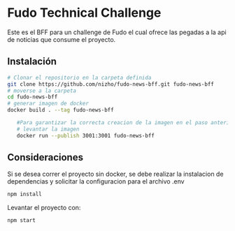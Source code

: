 # Fudo Technical Challenge

Este es el BFF para un challenge de Fudo el cual ofrece las pegadas a la api de noticias que consume el proyecto.


## Instalación

   ```bash
   # Clonar el repositorio en la carpeta definida
   git clone https://github.com/nizho/fudo-news-bff.git fudo-news-bff
   # moverse a la carpeta
   cd fudo-news-bff
   # generar imagen de docker
   docker build . --tag fudo-news-bff
   ```

```bash
   #Para garantizar la correcta creacion de la imagen en el paso anterior, correr este paso por separado
   # levantar la imagen
   docker run --publish 3001:3001 fudo-news-bff
   ```


## Consideraciones

   Si se desea correr el proyecto sin docker, se debe realizar la instalacion de dependencias y solicitar la configuracion para el archivo .env

   ```bash
   npm install
   ```

   Levantar el proyecto con:

   ```bash
   npm start
   ```
